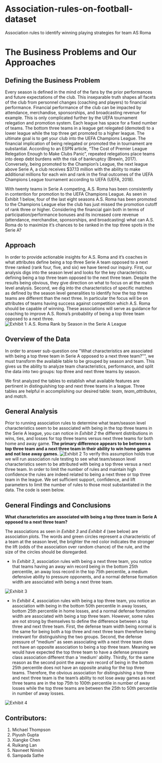 # Association-rules-on-football-dataset
Association rules to identify winning playing strategies for team AS Roma

# The Business Problems and Our Approaches

## Defining the Business Problem
Every season is defined in the mind of the fans by the prior performances and future expectations of the club. This inseparable truth shapes all facets of the club from personnel changes (coaching and players) to financial performance. Financial performance of the club can be impacted by attendance, merchandise, sponsorships, and broadcasting revenue for example. This is only complicated further by the UEFA tournament relegation and promotion system. Each league has space for a fixed number of teams. The bottom three teams in a league get relegated (demoted) to a lower league while the top three get promoted to a higher league. The ultimate goal is to get your club into the UEFA Champions League. The financial implication of being relegated or promoted the in tournament are substantial. According to an ESPN article, “The Cost of Premier League Relegation Enough to Make Clubs Panic”, repeated relegations place teams into deep debt burdens with the risk of bankruptcy (Brewin, 2017). Conversely, being promoted to the Champion’s League, the next league above Serie A, a club receives $37.13 million with the ability to make additional millions for each win and rank in the final outcomes of the UEFA Champions League tournament according to UEFA (UEFA, 2018).

With twenty teams in Serie A competing, A.S. Roma has been consistently in contention for promotion to the UEFA Champions League. As seen in Exhibit 1 below, four of the last eight seasons A.S. Roma has been promoted to the Champions League else the club has just missed the promotion cutoff of rank three or higher. Considering the financial gain both in terms of participation/performance bonuses and its increased core revenue (attendance, merchandise, sponsorships, and broadcasting) what can A.S. Roma do to maximize it’s chances to be ranked in the top three spots in the Serie A?

## Approach
In order to provide actionable insights for A.S. Roma and it’s coaches in what attributes define being a top three Serie A team opposed to a next three ranked (rank four, five, and six) we have tiered our inquiry. First, our analysis digs into the season level and looks for the key characteristics defining being a top three team opposed to the next three team. Despite the results being obvious, they give direction on what to focus on at the match level analysis. Second, we dig into the characteristics of specific matches as defined by the season level generalities to identify how the top three teams are different than the next three. In particular the focus will be on attributes of teams having success against competition which A.S. Roma should be capable of winning. These associations will serve as guidance for coaching to improve A.S. Roma’s probability of being a top three team opposed to a next three.
![Exhibit 1: A.S. Roma Rank by Season in the Serie A League](https://github.com/sampadasathe/Association-rules-on-football-dataset/blob/master/exhibit_1.PNG")

## Overview of the Data

In order to answer sub-question one "What characteristics are associated with being a top three team in Serie A opposed to a next three team?"", we must transform the available table to be grouped by season and team. This gives us the ability to analyze team characteristics, performance, and split the data into two groups: top three and next three teams by season.

We first analyzed the tables to establish what available features are pertinent in distinguishing top and next three teams in a league. Three tables are helpful in accomplishing our desired table: *team*, *team_attributes*, and *match*. 

## General Analysis

Prior to running association rules to determine what team/season level characteristics seem to be associated with being in the top three teams in the Serie A league, you can notice in *Exhibit 2* the different distributions in wins, ties, and losses for top three teams versus next three teams for both home and away game. **The primary difference appears to be between a top three team and a next three team in their ability to win home games and not lose away games.**
![Exhibit 2](https://github.com/sampadasathe/Association-rules-on-football-dataset/blob/master/exhibit_2.PNG")
To verify this assumption holds true we will run association rule testing to see what team/season level characteristics seem to be attributed with being a top three versus a next three team. In order to limit the number of rules and maintain high confidence the rules are indeed related to being a next three or top three team in the league. We set sufficient support, confidence, and lift parameters to limit the number of rules to those most substantiated in the data. The code is seen below.

## General Findings and Conclusions

**What characteristics are associated with being a top three team in Serie A opposed to a next three team?**

The associations as seen in *Exhibit 3* and *Exhibit 4* (see below) are association plots. The words and green circles represent a characteristic of a team at the season level, the brighter the red color indicates the stronger the lift (odds of the association over random chance) of the rule, and the size of the circles should be disregarded. 

* In *Exhibit 3*, association rules with being a next three team, you notice that teams having an away win record being in the bottom 25th percentile, an away loss record in the top 75th percentile, a medium defensive ability to pressure opponents, and a normal defense formation width are associated with being a next three team. 

![Exhibit 3](https://github.com/sampadasathe/Association-rules-on-football-dataset/blob/master/exhibit_3.PNG")

* In *Exhibit 4*, association rules with being a top three team, you notice an association with being in the bottom 50th percentile in away losses, bottom 25th percentile in home losses, and a normal defense formation width are associated with being a top three team. However, some rules are not strong by themselves to define the difference between a top three and next three team. First, the defense team width being normal is the same for being both a top three and next three team therefore being irrelevant for distinguishing the two groups. Second, the defense pressure of “medium” as seen associating with a next three team does not have an opposite association to being a top three team. Meaning we would have expected the top three team to have a defense pressure class association different than a 'medium' ability. Thirdly, for the same reason as the second point the away win record of being in the bottom 25th percentile does not have an opposite analog for the top three teams. Therefore, the obvious association for distinguishing a top three and next three team is the team’s ability to not lose away games as next three teams are in the top 75th to 100th percentile in number of away losses while the top three teams are between the 25th to 50th percentile in number of away losses.

![Exhibit 4](https://github.com/sampadasathe/Association-rules-on-football-dataset/blob/master/exhibit_4.PNG")

## Contributors:
1. Michael Thompson
2. Piyush Gupta
3. Xiangke Chen
4. Ruikang Lan
5. Navneet Nimish
6. Sampada Sathe
